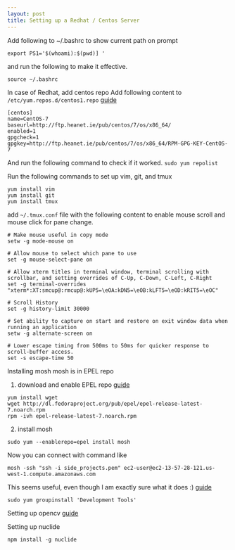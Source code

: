```yaml
---
layout: post
title: Setting up a Redhat / Centos Server
---
```

Add following to ~/.bashrc to show current path on prompt
```
export PS1='$(whoami):$(pwd)] '
```
and run the following to make it effective.
```
source ~/.bashrc
```

In case of Redhat, add centos repo
Add following content to `/etc/yum.repos.d/centos1.repo` [guide](https://unix.stackexchange.com/questions/433046/how-do-i-enable-centos-repositories-on-rhel-red-hat)
```
[centos]
name=CentOS-7
baseurl=http://ftp.heanet.ie/pub/centos/7/os/x86_64/
enabled=1
gpgcheck=1
gpgkey=http://ftp.heanet.ie/pub/centos/7/os/x86_64/RPM-GPG-KEY-CentOS-7
```
And run the following command to check if it worked.
`sudo yum repolist`

Run the following commands to set up vim, git, and tmux
```
yum install vim 
yum install git
yum install tmux
```

add `~/.tmux.conf` file with the following content to enable mouse scroll and mouse click for pane change.
```
# Make mouse useful in copy mode
setw -g mode-mouse on

# Allow mouse to select which pane to use
set -g mouse-select-pane on

# Allow xterm titles in terminal window, terminal scrolling with scrollbar, and setting overrides of C-Up, C-Down, C-Left, C-Right
set -g terminal-overrides "xterm*:XT:smcup@:rmcup@:kUP5=\eOA:kDN5=\eOB:kLFT5=\eOD:kRIT5=\eOC"

# Scroll History
set -g history-limit 30000

# Set ability to capture on start and restore on exit window data when running an application
setw -g alternate-screen on

# Lower escape timing from 500ms to 50ms for quicker response to scroll-buffer access.
set -s escape-time 50
```

Installing mosh 
mosh is in EPEL repo
1. download and enable EPEL repo [guide](https://www.tecmint.com/how-to-enable-epel-repository-for-rhel-centos-6-5/)
```
yum install wget
wget http://dl.fedoraproject.org/pub/epel/epel-release-latest-7.noarch.rpm
rpm -ivh epel-release-latest-7.noarch.rpm
```

2. install mosh
```
sudo yum --enablerepo=epel install mosh
```
Now you can connect with command like
```
mosh -ssh "ssh -i side_projects.pem" ec2-user@ec2-13-57-28-121.us-west-1.compute.amazonaws.com
```

This seems useful, even though I am exactly sure what it does :) [guide](https://computervisiononline.com/blog/install-opencv-31-and-python-27-centos-7)
```
sudo yum groupinstall 'Development Tools'
```

Setting up opencv [guide](https://computervisiononline.com/blog/install-opencv-31-and-python-27-centos-7)

Setting up nuclide
```
npm install -g nuclide
```
